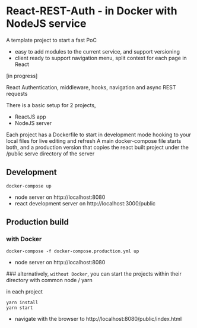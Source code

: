 # React-REST-Auth - in Docker with NodeJS service

A template project to start a fast PoC

- easy to add modules to the current service, and support versioning
- client ready to support navigation menu, split context for each page in React

[in progress]

React Authentication, middleware, hooks, navigation and async REST requests

There is a basic setup for 2 projects,

- ReactJS app
- NodeJS server

Each project has a Dockerfile to start in development mode hooking to your local files for live editing and refresh
A main docker-compose file starts both, and a production version that copies the react built project under the /public serve directory of the server

## Development

```
docker-compose up
```

- node server on http://localhost:8080
- react development server on http://localhost:3000/public

## Production build

### with Docker

```
docker-compose -f docker-compose.production.yml up
```

- node server on http://localhost:8080

### alternatively, `without Docker`, you can start the projects within their directory with common node / yarn

in each project

```
yarn install
yarn start
```

- navigate with the browser to http://localhost:8080/public/index.html
